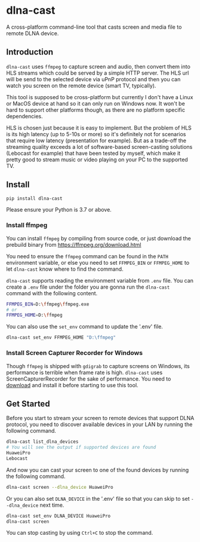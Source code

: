 # dlna-cast
A cross-platform command-line tool that casts screen and media file to remote DLNA device.

## Introduction
`dlna-cast` uses `ffmpeg` to capture screen and audio, then convert them into HLS streams which could be served by a simple HTTP server. The HLS url will be send to the selected device via uPnP protocol and then you can watch you screen on the remote device (smart TV, typically).

This tool is supposed to be cross-platform but currently I don't have a Linux or MacOS device at hand so it can only run on Windows now. It won't be hard to support other platforms though, as there are no platform specific dependencies.

HLS is chosen just because it is easy to implement. But the problem of HLS is its high latency (up to 5-10s or more) so it's definitely not for scenarios that require low latency (presentation for example). But as a trade-off the streaming quality exceeds a lot of software-based screen-casting solutions (Lebocast for example) that have been tested by myself, which make it pretty good to stream music or video playing on your PC to the supported TV.

## Install
```bash
pip install dlna-cast
```
Please ensure your Python is 3.7 or above.

### Install ffmpeg
You can install `ffmpeg` by compiling from source code, or just download the prebuild binary from https://ffmpeg.org/download.html

You need to ensure the `ffmpeg` command can be found in the `PATH` environment variable, or else you need to set `FFMPEG_BIN` or `FFMPEG_HOME` to let `dlna-cast` know where to find the command. 

`dlna-cast` supports reading the environment variable from `.env` file.  You can create a `.env` file under the folder you are gonna run the `dlna-cast` command with the following content.

```bash
FFMPEG_BIN=D:\ffmpeg\ffmpeg.exe
# or
FFMPEG_HOME=D:\ffmpeg
```

You can also use the `set_env` command to update the '.env' file.

```bash
dlna-cast set_env FFMPEG_HOME "D:\ffmpeg"
```

### Install Screen Capturer Recorder for Windows
Though `ffmpeg` is shipped with `gdigrab` to capture screens on Windows, its performance is terrible when frame rate is high. `dlna-cast` uses ScreenCapturerRecorder for the sake of performance. You need to [download](https://github.com/rdp/screen-capture-recorder-to-video-windows-free/releases) and install it before starting to use this tool.

## Get Started
Before you start to stream your screen to remote devices that support DLNA protocol, you need to discover available devices in your LAN by running the following command.

```bash
dlna-cast list_dlna_devices
# You will see the output if supported devices are found
HuaweiPro
Lebocast
```  

And now you can cast your screen to one of the found devices by running the following command.
```bash
dlna-cast screen --dlna_device HuaweiPro
``` 

Or you can also set `DLNA_DEVICE` in the '.env' file so that you can skip to set `--dlna_device` next time.

```bash
dlna-cast set_env DLNA_DEVICE HuaweiPro
dlna-cast screen
```

You can stop casting by using `Ctrl+C` to stop the command. 
